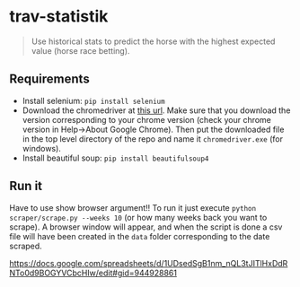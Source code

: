 # trav-statistik
> Use historical stats to predict the horse with the highest expected value (horse race betting).

## Requirements
* Install selenium: `pip install selenium`
* Download the chromedriver at [this url](https://sites.google.com/a/chromium.org/chromedriver/home). Make sure that you download the version corresponding to your chrome version (check your chrome version in Help->About Google Chrome). Then put the downloaded file in the top level directory of the repo and name it `chromedriver.exe` (for windows).
* Install beautiful soup: `pip install beautifulsoup4`


## Run it
Have to use show browser argument!!
To run it just execute `python scraper/scrape.py --weeks 10` (or how many weeks back you want to scrape). A browser window will appear,
and when the script is done a csv file will have been created in the `data` folder corresponding to the date scraped.

https://docs.google.com/spreadsheets/d/1UDsedSgB1nm_nQL3tJITlHxDdRNTo0d9BOGYVCbcHIw/edit#gid=944928861
